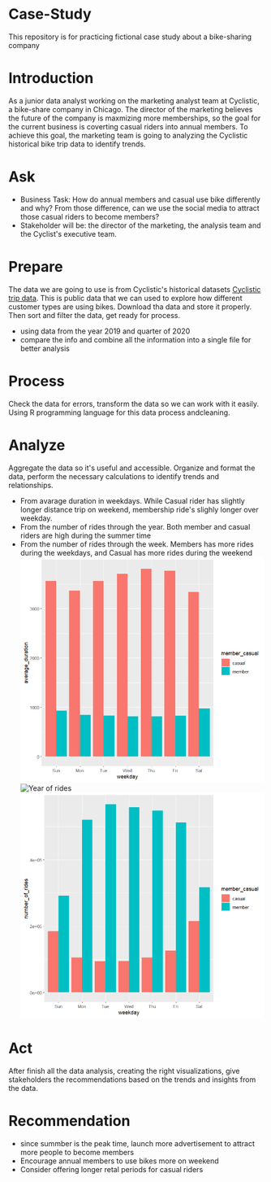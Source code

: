 # Case-Study
This repository is for practicing fictional case study about a bike-sharing company
# Introduction
As a junior data analyst working on the marketing analyst team at Cyclistic, a bike-share company in Chicago. The director of the marketing believes the future of the company is maxmizing more memberships, so the goal for the current business is coverting casual riders into annual members. 
To achieve this goal, the marketing team is going to analyzing the Cyclistic historical bike trip data to identify trends.
# Ask
- Business Task: How do annual members and casual use bike differently and why? From those difference, can we use the social media to attract those casual riders to become members?
- Stakeholder will be: the director of the marketing, the analysis team and the Cyclist's executive team.
# Prepare
The data we are going to use is from Cyclistic's historical datasets [Cyclistic trip data](https://divvy-tripdata.s3.amazonaws.com/index.html). This is public data that we can used to explore how different customer types are using bikes.
Download tha data and store it properly. Then sort and filter the data, get ready for process.
- using data from the year 2019 and quarter of 2020
- compare the info and combine all the information into a single file for better analysis
# Process
Check the data for errors, transform the data so we can work with it easily. Using R programming language for this data process andcleaning.
# Analyze
Aggregate the data so it's useful and accessible. Organize and format the data, perform the necessary calculations to identify trends and relationships.
- From avarage duration in weekdays. While Casual rider has slightly longer distance trip on weekend, membership ride's slighly longer over weekday.
- From the number of rides through the year. Both member and casual riders are high during the summer time
- From the number of rides through the week. Members has more rides during the weekdays, and Casual has more rides during the weekend
![Average Duration](./Average_Duration.png)
![Year of rides](./Rides+during+the+Year.png)
![Week of rides](./Rides%20on%20weekday.png)
# Act
After finish all the data analysis, creating the right visualizations, give stakeholders the recommendations based on the trends and insights from the data.
# Recommendation
- since summber is the peak time, launch more advertisement to attract more people to become members
- Encourage annual members to use bikes more on weekend
- Consider offering longer retal periods for casual riders
  
